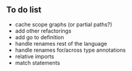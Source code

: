 ## To do list


* cache scope graphs (or partial paths?)
* add other refactorings
* add go to definition
* handle renames rest of the language
* handle renames for/across type annotations
* relative imports
* match statements
